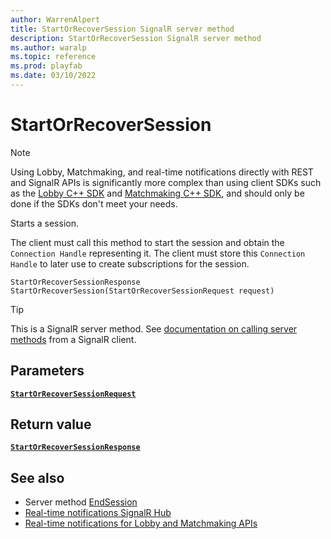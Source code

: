 ```yaml
---
author: WarrenAlpert
title: StartOrRecoverSession SignalR server method
description: StartOrRecoverSession SignalR server method
ms.author: waralp
ms.topic: reference
ms.prod: playfab
ms.date: 03/10/2022
---
```


# StartOrRecoverSession

> [!NOTE]
> Using Lobby, Matchmaking, and real-time notifications directly with REST and
> SignalR APIs is significantly more complex than using client SDKs such as the
> [Lobby C++
> SDK](../../multiplayer/lobby/playfabmultiplayerreference-cpp/pflobby/pflobby_members.md)
> and [Matchmaking C++
> SDK](../../multiplayer/lobby/playfabmultiplayerreference-cpp/pfmatchmaking/pfmatchmaking_members.md),
> and should only be done if the SDKs don't meet your needs.

Starts a session.

The client must call this method to start the session and obtain the `Connection
Handle` representing it. The client must store this `Connection Handle` to later
use to create subscriptions for the session.

```text
StartOrRecoverSessionResponse StartOrRecoverSession(StartOrRecoverSessionRequest request)
```

> [!TIP]
> This is a SignalR server method. See [documentation on calling server
> methods](/aspnet/core/signalr/dotnet-client#call-hub-methods-from-client)
> from a SignalR client.

## Parameters

[**`StartOrRecoverSessionRequest`**](../types/start-or-recover-session-request.md)

## Return value

[**`StartOrRecoverSessionResponse`**](../types/start-or-recover-session-response.md)

## See also

- Server method [EndSession](end-session.md)
- [Real-time notifications SignalR Hub](../signalr-hub.md)
- [Real-time notifications for Lobby and Matchmaking APIs](../overview.md)
